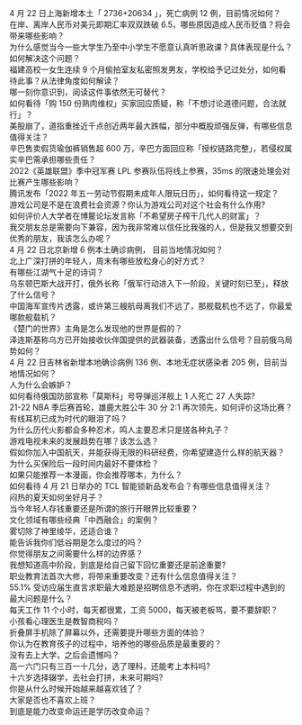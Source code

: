 4 月 22 日上海新增本土「 2736+20634 」，死亡病例 12 例，目前情况如何？  
在岸、离岸人民币对美元即期汇率双双跌破 6.5，哪些原因造成人民币贬值？将会带来哪些影响？  
为什么感觉当今一些大学生乃至中小学生不愿意认真听思政课？具体表现是什么？如何解决这个问题？  
福建高校一女生连续 9 个月偷拍室友私密照发男友，学校给予记过处分，如何看待此事？从法律角度如何解读？  
哪一刻你意识到，阅读这件事依然无可替代？  
如何看待「购 150 份熟肉维权」买家回应质疑，称「不想讨论道德问题，合法就行」？  
美股崩了，道指重挫近千点创近两年最大跌幅，部分中概股顽强反弹，有哪些信息值得关注？  
辛巴售卖假货瑜伽裤销售超 600 万，辛巴方面回应称「授权链路完整」，若侵权属实辛巴需承担哪些责任？  
2022《英雄联盟》季中冠军赛 LPL 参赛队伍将线上参赛，35ms 的限速处理会对比赛产生哪些影响？  
腾讯发布「2022 年五一劳动节假期未成年人限玩日历」，如何看待这一规定？  
游戏公司是不是在浪费社会资源？你认为游戏公司对这个社会有什么作用?  
如何评价人大学者在博鳌论坛发言称「不希望房子榨干几代人的财富」？  
我交朋友总是需要向下兼容，因为我非常难以信任比我强的人，但是我又想要交到优秀的朋友，我该怎么办呢？  
4 月 22 日北京新增 6 例本土确诊病例， 目前当地情况如何？  
北上广深打拼的年轻人，周末有哪些放松身心的好方式？  
有哪些江湖气十足的诗词？  
乌东顿巴斯大战开打，俄外长称「俄军行动进入下一阶段，关键时刻已至」，释放了什么信号？  
中国海军宣传片透露，或许第三艘航母离我们不远了，那舰载机也不远了，你最爱哪款舰载机？  
《楚门的世界》主角是怎么发现他的世界是假的？  
泽连斯基称乌方已开始接收伙伴国提供的武器装备，透露出什么信号？目前俄乌局势如何？  
4 月 22 日吉林省新增本地确诊病例 136 例、本地无症状感染者 205 例，目前当地情况如何？  
人为什么会嫉妒？  
如何看待俄国防部宣称「莫斯科」号导弹巡洋舰上 1 人死亡 27 人失踪?  
21-22 NBA 季后赛首轮，雄鹿大胜公牛 30 分 2:1 再次领先，如何评价这场比赛？  
有线耳机已成为时代的眼泪了吗？  
为什么历代火影都会多种忍术，鸣人主要忍术只是搓各种丸子？  
游戏电视未来的发展趋势在哪？该怎么选？  
假如你加入中国航天，并能获得无限的科研经费，你希望建造什么样的航天器？  
为什么买保险后一段时间内最好不要体检？  
如果只能推荐一本漫画，你会推荐哪本，为什么？  
如何看待 4 月 21 日举办的 TCL 智能锁新品发布会？有哪些信息值得关注？  
闷热的夏天如何坐好月子？  
当今年轻人存钱重要还是所谓的旅行开眼界比较重要？  
文化领域有哪些经典「中西融合」的案例？  
雾切除了神里绫华，还适合谁？  
能告诉我你们低谷期是怎么度过的吗？  
你觉得朋友之间需要什么样的边界感？  
我想知道高中阶段，到底是给自己留下回忆重要还是前途重要?  
职业教育法首次大修，将带来重要改变？还有什么信息值得关注？  
55.1% 受访应届生直言求职最大难题是招聘信息不透明，你在求职过程中遇到的最大问题是什么？  
每天工作 11 个小时，每天都很累，工资 5000，每天被老板骂，要不要辞职？  
小孩看心理医生是教智商税吗？  
折叠屏手机除了屏幕以外，还需要提升哪些方面的体验？  
你认为在教育孩子的过程中，培养他的哪些品质是最重要的？  
没有去上大学，之后会遗憾吗？  
高一六门只有三百一十几分，选了理科，还能考上本科吗?  
十六岁选择辍学，去社会打拼，未来可期吗?  
你是从什么时候开始越来越喜欢钱了？  
大家是否也不喜欢上班？  
到底是能力改变命运还是学历改变命运？  
